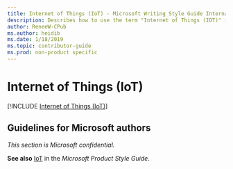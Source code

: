 ```yaml
---
title: Internet of Things (IoT) - Microsoft Writing Style Guide Internal
description: Describes how to use the term "Internet of Things (IOT)" in Microsoft content.
author: ReneeW-CPub
ms.author: heidib
ms.date: 1/18/2019
ms.topic: contributor-guide
ms.prod: non-product specific
---
```


# Internet of Things (IoT)

[!INCLUDE [Internet of Things (IoT)](<~/../includes/internet-of-things-iot.md>)] 

## Guidelines for Microsoft authors

*This section is Microsoft confidential.*

**See also** [IoT](/product-style-guide-msft-internal/a_z_names_terms/i/internet-of-things-iot) in the *Microsoft Product Style Guide*.